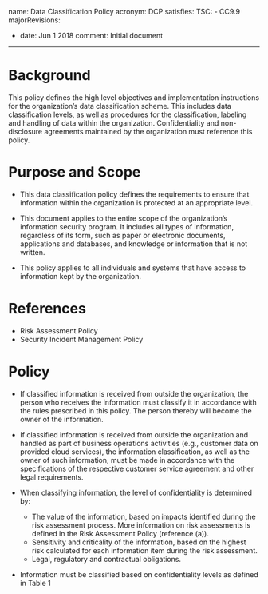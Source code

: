 name: Data Classification Policy
acronym: DCP
satisfies:
  TSC:
    - CC9.9
majorRevisions:
  - date: Jun 1 2018
    comment: Initial document
---

# Background

This policy defines the high level objectives and implementation instructions for the organization’s data classification scheme. This includes data classification levels, as well as procedures for the classification, labeling and handling of data within the organization. Confidentiality and non-disclosure agreements maintained by the organization must reference this policy.

# Purpose and Scope

- This data classification policy defines the requirements to ensure that information within the organization is protected at an appropriate level.

- This document applies to the entire scope of the organization’s information security program. It includes all types of information, regardless of its form, such as paper or electronic documents, applications and databases, and knowledge or information that is not written.

- This policy applies to all individuals and systems that have access to information kept by the organization.

# References

- Risk Assessment Policy
- Security Incident Management Policy

# Policy

- If classified information is received from outside the organization, the person who receives the information must classify it in accordance with the rules prescribed in this policy. The person thereby will become the owner of the information.
- If classified information is received from outside the organization and handled as part of business operations activities (e.g., customer data on provided cloud services), the information classification, as well as the owner of such information, must be made in accordance with the specifications of the respective customer service agreement and other legal requirements.
- When classifying information, the level of confidentiality is determined by:
  - The value of the information, based on impacts identified during the risk assessment process. More information on risk assessments is defined in the Risk Assessment Policy (reference (a)).
  - Sensitivity and criticality of the information, based on the highest risk calculated for each information item during the risk assessment.
  - Legal, regulatory and contractual obligations.

- Information must be classified based on confidentiality levels as defined in Table 1
